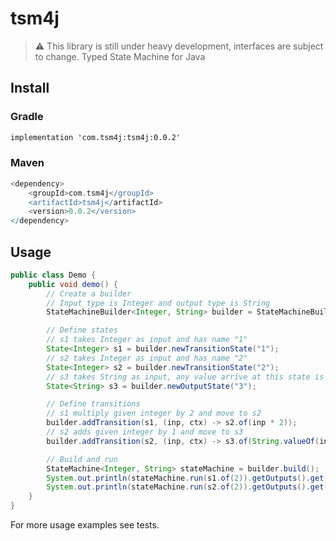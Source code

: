 # tsm4j
> :warning: This library is still under heavy development, interfaces are subject to change.
Typed State Machine for Java

## Install

### Gradle
```xml
implementation 'com.tsm4j:tsm4j:0.0.2'
```

### Maven
```groovy
<dependency>
    <groupId>com.tsm4j</groupId>
    <artifactId>tsm4j</artifactId>
    <version>0.0.2</version>
</dependency>
```

## Usage

```java
public class Demo {
    public void demo() {
        // Create a builder
        // Input type is Integer and output type is String
        StateMachineBuilder<Integer, String> builder = StateMachineBuilder.create("demo");

        // Define states
        // s1 takes Integer as input and has name "1"
        State<Integer> s1 = builder.newTransitionState("1");
        // s2 takes Integer as input and has name "2"
        State<Integer> s2 = builder.newTransitionState("2");
        // s3 takes String as input, any value arrive at this state is considered as an output
        State<String> s3 = builder.newOutputState("3");  

        // Define transitions
        // s1 multiply given integer by 2 and move to s2
        builder.addTransition(s1, (inp, ctx) -> s2.of(inp * 2));
        // s2 adds given integer by 1 and move to s3
        builder.addTransition(s2, (inp, ctx) -> s3.of(String.valueOf(inp + 1)));

        // Build and run
        StateMachine<Integer, String> stateMachine = builder.build();
        System.out.println(stateMachine.run(s1.of(2)).getOutputs().get(0));  // 2 * 2 + 1 = 5
        System.out.println(stateMachine.run(s2.of(2)).getOutputs().get(0));  // 2 + 1 = 3
    }
}
```

For more usage examples see tests.
